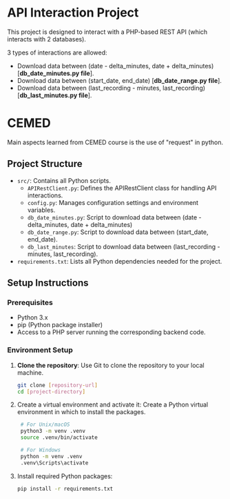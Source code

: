 # API Interaction Project

This project is designed to interact with a PHP-based REST API (which interacts with 2 databases).

3 types of interactions are allowed:
   - Download data between (date - delta_minutes, date + delta_minutes) [**db_date_minutes.py file**].
   - Download data between (start_date, end_date) [**db_date_range.py file**].
   - Download data between (last_recording - minutes, last_recording) [**db_last_minutes.py file**].

# CEMED

Main aspects learned from CEMED course is the use of "request" in python.

## Project Structure

- `src/`: Contains all Python scripts.
  - `APIRestClient.py`: Defines the APIRestClient class for handling API interactions.
  - `config.py`: Manages configuration settings and environment variables.
  - `db_date_minutes.py`: Script to download data between (date - delta_minutes, date + delta_minutes)
  - `db_date_range.py`: Script to download data between (start_date, end_date).
  - `db_last_minutes`: Script to download data between (last_recording - minutes, last_recording).
- `requirements.txt`: Lists all Python dependencies needed for the project.

## Setup Instructions

### Prerequisites

- Python 3.x
- pip (Python package installer)
- Access to a PHP server running the corresponding backend code.

### Environment Setup

1. **Clone the repository**:
   Use Git to clone the repository to your local machine.
   ```bash
   git clone [repository-url]
   cd [project-directory]

2. Create a virtual environment and activate it:
    Create a Python virtual environment in which to install the packages.
   ```bash
    # For Unix/macOS
    python3 -m venv .venv
    source .venv/bin/activate

    # For Windows
    python -m venv .venv
    .venv\Scripts\activate

3. Install required Python packages:
   ```bash
   pip install -r requirements.txt